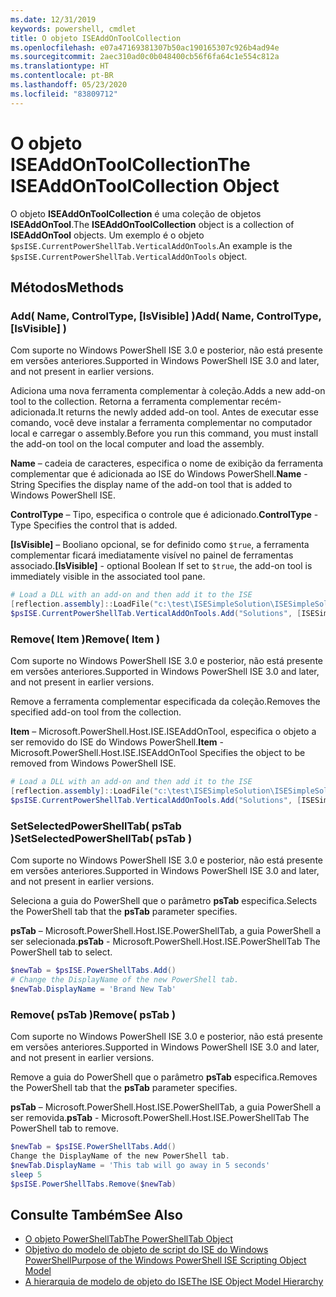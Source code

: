 ```yaml
---
ms.date: 12/31/2019
keywords: powershell, cmdlet
title: O objeto ISEAddOnToolCollection
ms.openlocfilehash: e07a47169381307b50ac190165307c926b4ad94e
ms.sourcegitcommit: 2aec310ad0c0b048400cb56f6fa64c1e554c812a
ms.translationtype: HT
ms.contentlocale: pt-BR
ms.lasthandoff: 05/23/2020
ms.locfileid: "83809712"
---
```

# <a name="the-iseaddontoolcollection-object"></a><span data-ttu-id="868ec-103">O objeto ISEAddOnToolCollection</span><span class="sxs-lookup"><span data-stu-id="868ec-103">The ISEAddOnToolCollection Object</span></span>

<span data-ttu-id="868ec-104">O objeto **ISEAddOnToolCollection** é uma coleção de objetos **ISEAddOnTool**.</span><span class="sxs-lookup"><span data-stu-id="868ec-104">The **ISEAddOnToolCollection** object is a collection of **ISEAddOnTool** objects.</span></span> <span data-ttu-id="868ec-105">Um exemplo é o objeto `$psISE.CurrentPowerShellTab.VerticalAddOnTools`.</span><span class="sxs-lookup"><span data-stu-id="868ec-105">An example is the `$psISE.CurrentPowerShellTab.VerticalAddOnTools` object.</span></span>

## <a name="methods"></a><span data-ttu-id="868ec-106">Métodos</span><span class="sxs-lookup"><span data-stu-id="868ec-106">Methods</span></span>

### <a name="add-name-controltype-isvisible-"></a><span data-ttu-id="868ec-107">Add\( Name, ControlType, \[IsVisible\] \)</span><span class="sxs-lookup"><span data-stu-id="868ec-107">Add\( Name, ControlType, \[IsVisible\] \)</span></span>

<span data-ttu-id="868ec-108">Com suporte no Windows PowerShell ISE 3.0 e posterior, não está presente em versões anteriores.</span><span class="sxs-lookup"><span data-stu-id="868ec-108">Supported in Windows PowerShell ISE 3.0 and later, and not present in earlier versions.</span></span>

<span data-ttu-id="868ec-109">Adiciona uma nova ferramenta complementar à coleção.</span><span class="sxs-lookup"><span data-stu-id="868ec-109">Adds a new add-on tool to the collection.</span></span> <span data-ttu-id="868ec-110">Retorna a ferramenta complementar recém-adicionada.</span><span class="sxs-lookup"><span data-stu-id="868ec-110">It returns the newly added add-on tool.</span></span> <span data-ttu-id="868ec-111">Antes de executar esse comando, você deve instalar a ferramenta complementar no computador local e carregar o assembly.</span><span class="sxs-lookup"><span data-stu-id="868ec-111">Before you run this command, you must install the add-on tool on the local computer and load the assembly.</span></span>

<span data-ttu-id="868ec-112">**Name** – cadeia de caracteres, especifica o nome de exibição da ferramenta complementar que é adicionada ao ISE do Windows PowerShell.</span><span class="sxs-lookup"><span data-stu-id="868ec-112">**Name** - String Specifies the display name of the add-on tool that is added to Windows PowerShell ISE.</span></span>

<span data-ttu-id="868ec-113">**ControlType** – Tipo, especifica o controle que é adicionado.</span><span class="sxs-lookup"><span data-stu-id="868ec-113">**ControlType** -Type Specifies the control that is added.</span></span>

<span data-ttu-id="868ec-114">**\[IsVisible\]** – Booliano opcional, se for definido como `$true`, a ferramenta complementar ficará imediatamente visível no painel de ferramentas associado.</span><span class="sxs-lookup"><span data-stu-id="868ec-114">**\[IsVisible\]** - optional Boolean If set to `$true`, the add-on tool is immediately visible in the associated tool pane.</span></span>

```powershell
# Load a DLL with an add-on and then add it to the ISE
[reflection.assembly]::LoadFile("c:\test\ISESimpleSolution\ISESimpleSolution.dll")
$psISE.CurrentPowerShellTab.VerticalAddOnTools.Add("Solutions", [ISESimpleSolution.Solution], $true)
```

### <a name="remove-item-"></a><span data-ttu-id="868ec-115">Remove\( Item \)</span><span class="sxs-lookup"><span data-stu-id="868ec-115">Remove\( Item \)</span></span>

<span data-ttu-id="868ec-116">Com suporte no Windows PowerShell ISE 3.0 e posterior, não está presente em versões anteriores.</span><span class="sxs-lookup"><span data-stu-id="868ec-116">Supported in Windows PowerShell ISE 3.0 and later, and not present in earlier versions.</span></span>

<span data-ttu-id="868ec-117">Remove a ferramenta complementar especificada da coleção.</span><span class="sxs-lookup"><span data-stu-id="868ec-117">Removes the specified add-on tool from the collection.</span></span>

<span data-ttu-id="868ec-118">**Item** – Microsoft.PowerShell.Host.ISE.ISEAddOnTool, especifica o objeto a ser removido do ISE do Windows PowerShell.</span><span class="sxs-lookup"><span data-stu-id="868ec-118">**Item** - Microsoft.PowerShell.Host.ISE.ISEAddOnTool Specifies the object to be removed from Windows PowerShell ISE.</span></span>

```powershell
# Load a DLL with an add-on and then add it to the ISE
[reflection.assembly]::LoadFile("c:\test\ISESimpleSolution\ISESimpleSolution.dll")
$psISE.CurrentPowerShellTab.VerticalAddOnTools.Add("Solutions", [ISESimpleSolution.Solution], $true)
```

### <a name="setselectedpowershelltab-pstab-"></a><span data-ttu-id="868ec-119">SetSelectedPowerShellTab\( psTab \)</span><span class="sxs-lookup"><span data-stu-id="868ec-119">SetSelectedPowerShellTab\( psTab \)</span></span>

<span data-ttu-id="868ec-120">Com suporte no Windows PowerShell ISE 3.0 e posterior, não está presente em versões anteriores.</span><span class="sxs-lookup"><span data-stu-id="868ec-120">Supported in Windows PowerShell ISE 3.0 and later, and not present in earlier versions.</span></span>

<span data-ttu-id="868ec-121">Seleciona a guia do PowerShell que o parâmetro **psTab** especifica.</span><span class="sxs-lookup"><span data-stu-id="868ec-121">Selects the PowerShell tab that the **psTab** parameter specifies.</span></span>

<span data-ttu-id="868ec-122">**psTab** – Microsoft.PowerShell.Host.ISE.PowerShellTab, a guia PowerShell a ser selecionada.</span><span class="sxs-lookup"><span data-stu-id="868ec-122">**psTab** - Microsoft.PowerShell.Host.ISE.PowerShellTab The PowerShell tab to select.</span></span>

```powershell
$newTab = $psISE.PowerShellTabs.Add()
# Change the DisplayName of the new PowerShell tab.
$newTab.DisplayName = 'Brand New Tab'
```

### <a name="remove-pstab-"></a><span data-ttu-id="868ec-123">Remove\( psTab \)</span><span class="sxs-lookup"><span data-stu-id="868ec-123">Remove\( psTab \)</span></span>

<span data-ttu-id="868ec-124">Com suporte no Windows PowerShell ISE 3.0 e posterior, não está presente em versões anteriores.</span><span class="sxs-lookup"><span data-stu-id="868ec-124">Supported in Windows PowerShell ISE 3.0 and later, and not present in earlier versions.</span></span>

<span data-ttu-id="868ec-125">Remove a guia do PowerShell que o parâmetro **psTab** especifica.</span><span class="sxs-lookup"><span data-stu-id="868ec-125">Removes the PowerShell tab that the **psTab** parameter specifies.</span></span>

<span data-ttu-id="868ec-126">**psTab** – Microsoft.PowerShell.Host.ISE.PowerShellTab, a guia PowerShell a ser removida.</span><span class="sxs-lookup"><span data-stu-id="868ec-126">**psTab** - Microsoft.PowerShell.Host.ISE.PowerShellTab The PowerShell tab to remove.</span></span>

```powershell
$newTab = $psISE.PowerShellTabs.Add()
Change the DisplayName of the new PowerShell tab.
$newTab.DisplayName = 'This tab will go away in 5 seconds'
sleep 5
$psISE.PowerShellTabs.Remove($newTab)
```

## <a name="see-also"></a><span data-ttu-id="868ec-127">Consulte Também</span><span class="sxs-lookup"><span data-stu-id="868ec-127">See Also</span></span>

- [<span data-ttu-id="868ec-128">O objeto PowerShellTab</span><span class="sxs-lookup"><span data-stu-id="868ec-128">The PowerShellTab Object</span></span>](The-PowerShellTab-Object.md)
- [<span data-ttu-id="868ec-129">Objetivo do modelo de objeto de script do ISE do Windows PowerShell</span><span class="sxs-lookup"><span data-stu-id="868ec-129">Purpose of the Windows PowerShell ISE Scripting Object Model</span></span>](Purpose-of-the-Windows-PowerShell-ISE-Scripting-Object-Model.md)
- [<span data-ttu-id="868ec-130">A hierarquia de modelo de objeto do ISE</span><span class="sxs-lookup"><span data-stu-id="868ec-130">The ISE Object Model Hierarchy</span></span>](The-ISE-Object-Model-Hierarchy.md)

